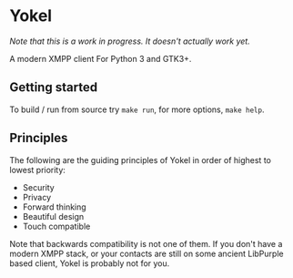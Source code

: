 # Yokel

*Note that this is a work in progress. It doesn't actually work yet.*

A modern XMPP client For Python 3 and GTK3+.

## Getting started

To build / run from source try `make run`, for more options, `make help`.

## Principles

The following are the guiding principles of Yokel in order of highest to lowest
priority:

  - Security
  - Privacy
  - Forward thinking
  - Beautiful design
  - Touch compatible

Note that backwards compatibility is not one of them. If you don't have a
modern XMPP stack, or your contacts are still on some ancient LibPurple based
client, Yokel is probably not for you.
